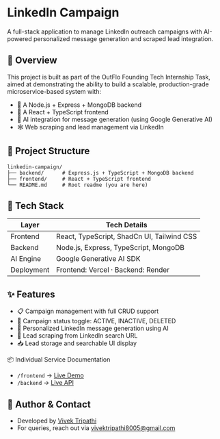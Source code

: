 # LinkedIn Campaign

A full-stack application to manage LinkedIn outreach campaigns with AI-powered personalized message generation and scraped lead integration.

## 📌 Overview

This project is built as part of the OutFlo Founding Tech Internship Task, aimed at demonstrating the ability to build a scalable, production-grade microservice-based system with:

- 🔧 A Node.js + Express + MongoDB backend
- 🎨 A React + TypeScript frontend
- 🤖 AI integration for message generation (using Google Generative AI)
- 🕸️ Web scraping and lead management via LinkedIn

## 📂 Project Structure

```text
linkedin-campaign/
├── backend/      # Express.js + TypeScript + MongoDB backend
├── frontend/     # React + TypeScript frontend
└── README.md     # Root readme (you are here)
```

## 🧰 Tech Stack

| Layer      | Tech Details                               |
| ---------- | ------------------------------------------ |
| Frontend   | React, TypeScript, ShadCn UI, Tailwind CSS |
| Backend    | Node.js, Express, TypeScript, MongoDB      |
| AI Engine  | Google Generative AI SDK                   |
| Deployment | Frontend: Vercel · Backend: Render         |

## ✨ Features

- 📋 Campaign management with full CRUD support
- 🔄 Campaign status toggle: ACTIVE, INACTIVE, DELETED
- 🤖 Personalized LinkedIn message generation using AI
- 🔎 Lead scraping from LinkedIn search URL
- 📥 Lead storage and searchable UI display

📦 Individual Service Documentation

- `/frontend` → [Live Demo](https://campaign-pro.vercel.app/)
- `/backend` → [Live API](https://linkedin-campaign-rest-api.onrender.com)

## 🤝 Author & Contact

- Developed by [Vivek Tripathi](https://github.com/vivektripaathi)
- For queries, reach out via [vivektripathi8005@gmail.com](https://github.com/vivektripaathi)
